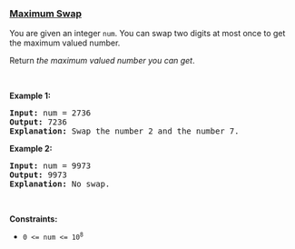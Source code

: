 ### [Maximum Swap](https://leetcode.com/problems/maximum-swap)

<p>You are given an integer <code>num</code>. You can swap two digits at most once to get the maximum valued number.</p>

<p>Return <em>the maximum valued number you can get</em>.</p>

<p>&nbsp;</p>
<p><strong class="example">Example 1:</strong></p>

<pre>
<strong>Input:</strong> num = 2736
<strong>Output:</strong> 7236
<strong>Explanation:</strong> Swap the number 2 and the number 7.
</pre>

<p><strong class="example">Example 2:</strong></p>

<pre>
<strong>Input:</strong> num = 9973
<strong>Output:</strong> 9973
<strong>Explanation:</strong> No swap.
</pre>

<p>&nbsp;</p>
<p><strong>Constraints:</strong></p>

<ul>
	<li><code>0 &lt;= num &lt;= 10<sup>8</sup></code></li>
</ul>
